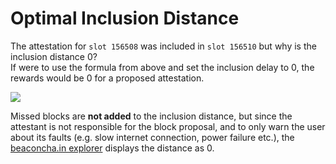 # Optimal Inclusion Distance

  
The attestation for `slot 156508` was included in `slot 156510` but why is the inclusion distance 0?  
If were to use the formula from above and set the inclusion delay to 0, the rewards would be 0 for a proposed attestation.

![](../.gitbook/assets/image%20%28166%29.png)

Missed blocks are **not added** to the inclusion distance, but since the attestant is not responsible for the block proposal, and to only warn the user about its faults \(e.g. slow internet connection, power failure etc.\), the [beaconcha.in explorer](https://beaconcha.in/) displays the distance as 0.

